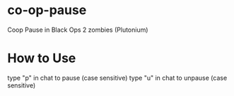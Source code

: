 # co-op-pause
Coop Pause in Black Ops 2 zombies (Plutonium)

# How to Use

type "p" in chat to pause (case sensitive)
type "u" in chat to unpause (case sensitive)
